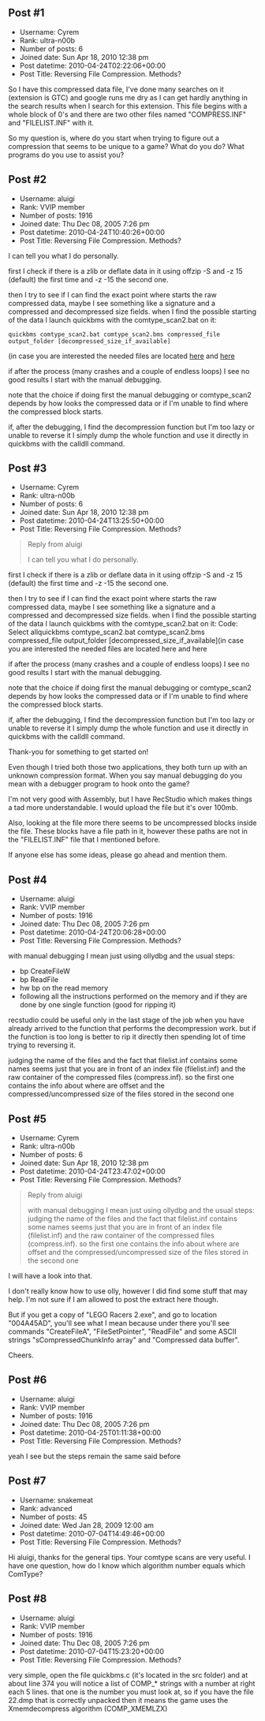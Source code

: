 ## Post #1
- Username: Cyrem
- Rank: ultra-n00b
- Number of posts: 6
- Joined date: Sun Apr 18, 2010 12:38 pm
- Post datetime: 2010-04-24T02:22:06+00:00
- Post Title: Reversing File Compression. Methods?

So I have this compressed data file, I've done many searches on it (extension is GTC) and google runs me dry as I can get hardly anything in the search results when I search for this extension. This file begins with a whole block of 0's and there are two other files named "COMPRESS.INF" and "FILELIST.INF" with it.

So my question is, where do you start when trying to figure out a compression that seems to be unique to a game? What do you do? What programs do you use to assist you?
## Post #2
- Username: aluigi
- Rank: VVIP member
- Number of posts: 1916
- Joined date: Thu Dec 08, 2005 7:26 pm
- Post datetime: 2010-04-24T10:40:26+00:00
- Post Title: Reversing File Compression. Methods?

I can tell you what I do personally.

first I check if there is a zlib or deflate data in it using offzip -S and -z 15 (default) the first time and -z -15 the second one.

then I try to see if I can find the exact point where starts the raw compressed data, maybe I see something like a signature and a compressed and decompressed size fields.
when I find the possible starting of the data I launch quickbms with the comtype_scan2.bat on it:

```
quickbms comtype_scan2.bat comtype_scan2.bms compressed_file output_folder [decompressed_size_if_available]
```
(in case you are interested the needed files are located [here](http://aluigi.org/papers/bms/comtype_scan2.bat) and [here](http://aluigi.org/papers/bms/comtype_scan2.bms)

if after the process (many crashes and a couple of endless loops) I see no good results I start with the manual debugging.

note that the choice if doing first the manual debugging or comtype_scan2 depends by how looks the compressed data or if I'm unable to find where the compressed block starts.

if, after the debugging, I find the decompression function but I'm too lazy or unable to reverse it I simply dump the whole function and use it directly in quickbms with the calldll command.
## Post #3
- Username: Cyrem
- Rank: ultra-n00b
- Number of posts: 6
- Joined date: Sun Apr 18, 2010 12:38 pm
- Post datetime: 2010-04-24T13:25:50+00:00
- Post Title: Reversing File Compression. Methods?

> Reply from aluigi
>
> I can tell you what I do personally.

first I check if there is a zlib or deflate data in it using offzip -S and -z 15 (default) the first time and -z -15 the second one.

then I try to see if I can find the exact point where starts the raw compressed data, maybe I see something like a signature and a compressed and decompressed size fields.
when I find the possible starting of the data I launch quickbms with the comtype_scan2.bat on it:
Code: Select allquickbms comtype_scan2.bat comtype_scan2.bms compressed_file output_folder [decompressed_size_if_available](in case you are interested the needed files are located here and here

if after the process (many crashes and a couple of endless loops) I see no good results I start with the manual debugging.

note that the choice if doing first the manual debugging or comtype_scan2 depends by how looks the compressed data or if I'm unable to find where the compressed block starts.

if, after the debugging, I find the decompression function but I'm too lazy or unable to reverse it I simply dump the whole function and use it directly in quickbms with the calldll command.

Thank-you for something to get started on!

Even though I tried both those two applications, they both turn up with an unknown compression format. When you say manual debugging do you mean with a debugger program to hook onto the game?

I'm not very good with Assembly, but I have RecStudio which makes things a tad more understandable. I would upload the file but it's over 100mb.

Also, looking at the file more there seems to be uncompressed blocks inside the file. These blocks have a file path in it, however these paths are not in the "FILELIST.INF" file that I mentioned before.

If anyone else has some ideas, please go ahead and mention them.
## Post #4
- Username: aluigi
- Rank: VVIP member
- Number of posts: 1916
- Joined date: Thu Dec 08, 2005 7:26 pm
- Post datetime: 2010-04-24T20:06:28+00:00
- Post Title: Reversing File Compression. Methods?

with manual debugging I mean just using ollydbg and the usual steps:
- bp CreateFileW
- bp ReadFile
- hw bp on the read memory
- following all the instructions performed on the memory and if they are done by one single function (good for ripping it)

recstudio could be useful only in the last stage of the job when you have already arrived to the function that performs the decompression work.
but if the function is too long is better to rip it directly then spending lot of time trying to reversing it.

judging the name of the files and the fact that filelist.inf contains some names seems just that you are in front of an index file (filelist.inf) and the raw container of the compressed files (compress.inf).
so the first one contains the info about where are offset and the compressed/uncompressed size of the files stored in the second one
## Post #5
- Username: Cyrem
- Rank: ultra-n00b
- Number of posts: 6
- Joined date: Sun Apr 18, 2010 12:38 pm
- Post datetime: 2010-04-24T23:47:02+00:00
- Post Title: Reversing File Compression. Methods?

> Reply from aluigi
>
> with manual debugging I mean just using ollydbg and the usual steps:
judging the name of the files and the fact that filelist.inf contains some names seems just that you are in front of an index file (filelist.inf) and the raw container of the compressed files (compress.inf).
so the first one contains the info about where are offset and the compressed/uncompressed size of the files stored in the second one

I will have a look into that.

I don't really know how to use olly, however I did find some stuff that may help. I'm not sure if I am allowed to post the extract here though.

But if you get a copy of "LEGO Racers 2.exe", and go to location "004A45AD", you'll see what I mean because under there you'll see commands "CreateFileA", "FileSetPointer", "ReadFile" and some ASCII strings "sCompressedChunkInfo array" and "Compressed data buffer".

Cheers.
## Post #6
- Username: aluigi
- Rank: VVIP member
- Number of posts: 1916
- Joined date: Thu Dec 08, 2005 7:26 pm
- Post datetime: 2010-04-25T01:11:38+00:00
- Post Title: Reversing File Compression. Methods?

yeah I see but the steps remain the same said before
## Post #7
- Username: snakemeat
- Rank: advanced
- Number of posts: 45
- Joined date: Wed Jan 28, 2009 12:00 am
- Post datetime: 2010-07-04T14:49:46+00:00
- Post Title: Reversing File Compression. Methods?

Hi aluigi, thanks for the general tips.  Your comtype scans are very useful.  I have one question, how do I know which algorithm number equals which ComType?
## Post #8
- Username: aluigi
- Rank: VVIP member
- Number of posts: 1916
- Joined date: Thu Dec 08, 2005 7:26 pm
- Post datetime: 2010-07-04T15:23:20+00:00
- Post Title: Reversing File Compression. Methods?

very simple, open the file quickbms.c (it's located in the src folder) and at about line 374 you will notice a list of COMP_* strings with a number at right each 5 lines.
that one is the number you must look at, so if you have the file 22.dmp that is correctly unpacked then it means the game uses the Xmemdecompress algorithm (COMP_XMEMLZX)
